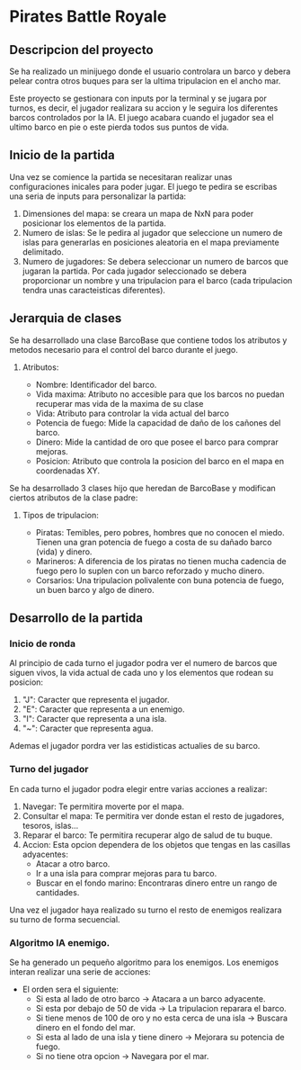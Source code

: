 # Pirates Battle Royale

## Descripcion del proyecto

Se ha realizado un minijuego donde el usuario controlara un barco y debera pelear contra otros buques para ser la 
ultima tripulacion en el ancho mar.

Este proyecto se gestionara con inputs por la terminal y se jugara por turnos, es decir, el jugador realizara su accion y le seguira los 
diferentes barcos controlados por la IA.
El juego acabara cuando el jugador sea el ultimo barco en pie o este pierda todos sus puntos de vida.

## Inicio de la partida

Una vez se comience la partida se necesitaran realizar unas configuraciones inicales para poder jugar. El juego te pedira
se escribas una seria de inputs para personalizar la partida:
1. Dimensiones del mapa: se creara un mapa de NxN para poder posicionar los elementos de la partida.
2. Numero de islas: Se le pedira al jugador que seleccione un numero de islas para generarlas en posiciones aleatoria en el mapa previamente delimitado.
3. Numero de jugadores: Se debera seleccionar un numero de barcos que jugaran la partida.
Por cada jugador seleccionado se debera proporcionar un nombre y una tripulacion para el barco (cada tripulacion tendra unas caracteisticas diferentes).

## Jerarquia de clases

Se ha desarrollado una clase BarcoBase que contiene todos los atributos y metodos necesario para el control del barco durante el juego.
1. Atributos:

	* Nombre: Identificador del barco.
	* Vida maxima: Atributo no accesible para que los barcos no puedan recuperar mas vida de la maxima de su clase
	* Vida: Atributo para controlar la vida actual del barco
	* Potencia de fuego: Mide la capacidad de daño de los cañones del barco.
	* Dinero: Mide la cantidad de oro que posee el barco para comprar mejoras.
	* Posicion: Atributo que controla la posicion del barco en el mapa en coordenadas XY.

Se ha desarrollado 3 clases hijo que heredan de BarcoBase y modifican ciertos atributos de la clase padre:
1. Tipos de tripulacion:

	* Piratas: Temibles, pero pobres, hombres que no conocen el miedo. Tienen una gran potencia de fuego a costa de su dañado barco (vida) y dinero.
	* Marineros: A diferencia de los piratas no tienen mucha cadencia de fuego pero lo suplen con un barco reforzado y mucho dinero.
	* Corsarios: Una tripulacion polivalente con buna potencia de fuego, un buen barco y algo de dinero.

## Desarrollo de la partida

### Inicio de ronda
Al principio de cada turno el jugador podra ver el numero de barcos que siguen vivos, la vida actual de cada uno y los elementos que rodean su posicion:
1. "J": Caracter que representa el jugador.
1. "E": Caracter que representa a un enemigo.
1. "I": Caracter que representa a una isla.
1. "~": Caracter que representa agua.

Ademas el jugador pordra ver las estidisticas actualies de su barco.

### Turno del jugador
En cada turno el jugador podra elegir entre varias acciones a realizar:
1. Navegar: Te permitira moverte por el mapa.
1. Consultar el mapa: Te permitira ver donde estan el resto de jugadores, tesoros, islas...
1. Reparar el barco: Te permitira recuperar algo de salud de tu buque.
1. Accion: Esta opcion dependera de los objetos que tengas en las casillas adyacentes:
	* Atacar a otro barco.
	* Ir a una isla para comprar mejoras para tu barco.
	* Buscar en el fondo marino: Encontraras dinero entre un rango de cantidades.

Una vez el jugador haya realizado su turno el resto de enemigos realizara su turno de forma secuencial.

### Algoritmo IA enemigo.

Se ha generado un pequeño algoritmo para los enemigos. Los enemigos interan realizar una serie de acciones:
* El orden sera el siguiente:
	* Si esta al lado de otro barco -> Atacara a un barco adyacente.
	* Si esta por debajo de 50 de vida -> La tripulacion reparara el barco.
	* Si tiene menos de 100 de oro  y no esta cerca de una isla -> Buscara dinero en el fondo del mar.
	* Si esta al lado de una isla y tiene dinero -> Mejorara su potencia de fuego.
	* Si no tiene otra opcion -> Navegara por el mar.
